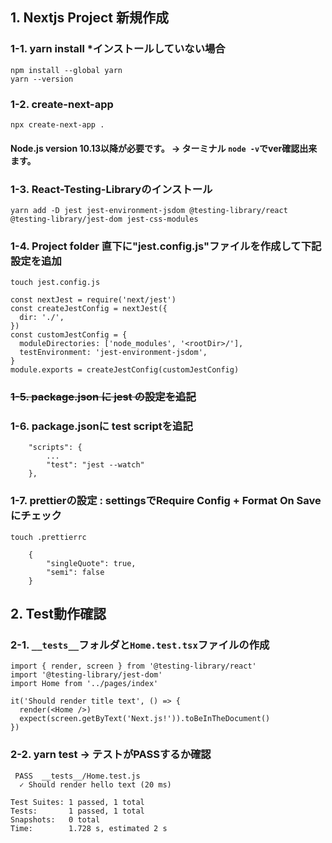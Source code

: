 ## 1. Nextjs Project 新規作成
### 1-1. yarn install *インストールしていない場合
    npm install --global yarn
    yarn --version
### 1-2.  create-next-app
    npx create-next-app .
#### Node.js version 10.13以降が必要です。 -> ターミナル `node -v`でver確認出来ます。
### 1-3.  React-Testing-Libraryのインストール
    yarn add -D jest jest-environment-jsdom @testing-library/react @testing-library/jest-dom jest-css-modules
### 1-4.  Project folder 直下に"jest.config.js"ファイルを作成して下記設定を追加
    touch jest.config.js
~~~
const nextJest = require('next/jest')
const createJestConfig = nextJest({
  dir: './',
})
const customJestConfig = {
  moduleDirectories: ['node_modules', '<rootDir>/'],
  testEnvironment: 'jest-environment-jsdom',
}
module.exports = createJestConfig(customJestConfig)
~~~
### ~~1-5.  package.json に jest の設定を追記~~
### 1-6.  package.jsonに test scriptを追記
~~~
    "scripts": {
        ...
        "test": "jest --watch"
    },
~~~
### 1-7.  prettierの設定 : settingsでRequire Config + Format On Saveにチェック
    touch .prettierrc
~~~
    {
        "singleQuote": true,
        "semi": false
    }
~~~  
## 2. Test動作確認
### 2-1. `__tests__`フォルダと`Home.test.tsx`ファイルの作成
~~~
import { render, screen } from '@testing-library/react'
import '@testing-library/jest-dom'
import Home from '../pages/index'

it('Should render title text', () => {
  render(<Home />)
  expect(screen.getByText('Next.js!')).toBeInTheDocument()
})
~~~
### 2-2. yarn test -> テストがPASSするか確認
~~~
 PASS  __tests__/Home.test.js
  ✓ Should render hello text (20 ms)

Test Suites: 1 passed, 1 total
Tests:       1 passed, 1 total
Snapshots:   0 total
Time:        1.728 s, estimated 2 s
~~~
